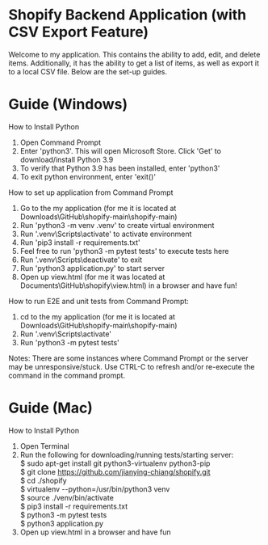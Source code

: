 # Shopify Backend Application (with CSV Export Feature)

Welcome to my application. This contains the ability to add, edit, and delete items. Additionally, it has the ability to get a list of items, as well as export it to a local CSV file. Below are the set-up guides.

# Guide (Windows)
How to Install Python
1.  Open Command Prompt
2.  Enter 'python3'. This will open Microsoft Store. Click 'Get' to download/install Python 3.9
3.  To verify that Python 3.9 has been installed, enter 'python3'
4.  To exit python environment, enter 'exit()'

How to set up application from Command Prompt
1. Go to the my application (for me it is located at Downloads\GitHub\shopify-main\shopify-main)
2. Run 'python3 -m venv .venv' to create virtual environment
3. Run '.venv\Scripts\activate' to activate environment
4. Run 'pip3 install -r requirements.txt'
5. Feel free to run 'python3 -m pytest tests' to execute tests here
6. Run '.venv\Scripts\deactivate' to exit
7. Run 'python3 application.py' to start server
8. Open up view.html (for me it was located at Documents\GitHub\shopify\view.html) in a browser and have fun!

How to run E2E and unit tests from Command Prompt:
1. cd  to the my application (for me it is located at Downloads\GitHub\shopify-main\shopify-main)
2. Run '.venv\Scripts\activate'
3. Run 'python3 -m pytest tests'

Notes:
There are some instances where Command Prompt or the server may be unresponsive/stuck. Use CTRL-C to refresh and/or re-execute the command in the command prompt.

# Guide (Mac)
How to Install Python
1.  Open Terminal
2.  Run the following for downloading/running tests/starting server:  
$ sudo apt-get install git python3-virtualenv python3-pip  
$ git clone https://github.com/jianying-chiang/shopify.git  
$ cd ./shopify  
$ virtualenv --python=/usr/bin/python3 venv  
$ source ./venv/bin/activate  
$ pip3 install -r requirements.txt  
$ python3 -m pytest tests  
$ python3 application.py  
3. Open up view.html in a browser and have fun

